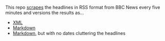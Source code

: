 This repo [scrapes](https://github.com/jasoncartwright/bbcrss/blob/main/.github/workflows/rss.yml) the headlines in RSS format from BBC News every five minutes and versions the results as...

* [XML](https://github.com/jasoncartwright/bbcrss/blob/main/home_uk.xml)
* [Markdown](https://github.com/jasoncartwright/bbcrss/blob/main/home_uk.md)
* [Markdown](https://github.com/jasoncartwright/bbcrss/blob/main/home_uk_nodate.md), but with no dates cluttering the headlines 
